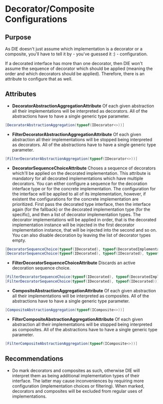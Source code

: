 # Decorator/Composite Configurations

## Purpose

As DIE doesn't just assume which implementation is a decorator or a composite, you'll have to tell it by - you've guessed it :) - configuration.

If a decorated interface has more than one decorator, then DIE won't assume the sequence of decorator which should be applied (meaning the order and which decorators should be applied). Therefore, there is an attribute to configure that as well.

## Attributes

- **DecoratorAbstractionAggregationAttribute** Of each given abstraction all their implementations will be interpreted as decorators. All of the abstractions have to have a single generic type parameter.
```csharp
[DecoratorAbstractionAggregation(typeof(IDecorator<>))]
```
- **FilterDecoratorAbstractionAggregationAttribute** Of each given abstraction all their implementations will be stopped being interpreted as decorators. All of the abstractions have to have a single generic type parameter.
```csharp
[FilterDecoratorAbstractionAggregation(typeof(IDecorator<>))]
```
- **DecoratorSequenceChoiceAttribute** Choses a sequence of decorators which'll be applied on the decorated implementation. This attribute is mandatory for all decorated implementations which have multiple decorators. You can either configure a sequence for the decoration interface type or for the concrete implementation. The configuration for the interface will be applied to all of its implementation, however, if existent the configurations for the concrete implementation are prioritized. First pass the decorated type interface, then the interface again (for the fallback) or the decorated implementation type (for the specific), and then a list of decorator implementation types. The decorator implementations will be applied in order, that is the decorated implementation instance will be injected in the first decorator implementation instance, that will be injected into the second and so on. You can also disable decoration by leaving the list of decorator types empty.
```csharp
[DecoratorSequenceChoice(typeof(IDecorated), typeof(DecoratedImplementation), typeof(DecoratorA), typeof(DecoratorB))]
[DecoratorSequenceChoice(typeof(IDecorated), typeof(IDecorated), typeof(DecoratorC), typeof(DecoratorD))]
```
- **FilterDecoratorSequenceChoiceAttribute** Discards an active decoration sequence choice. 
```csharp
[FilterDecoratorSequenceChoice(typeof(IDecorated), typeof(DecoratedImplementation))]
[FilterDecoratorSequenceChoice(typeof(IDecorated), typeof(IDecorated))]
```

- **CompositeAbstractionAggregationAttribute** Of each given abstraction all their implementations will be interpreted as composites. All of the abstractions have to have a single generic type parameter.
```csharp
[CompositeAbstractionAggregation(typeof(IComposite<>))]
```
- **FilterCompositeAbstractionAggregationAttribute** Of each given abstraction all their implementations will be stopped being interpreted as composites. All of the abstractions have to have a single generic type parameter.
```csharp
[FilterCompositeAbstractionAggregation(typeof(IComposite<>))]
```

## Recommendations

- Do mark decorators and composites as such, otherwise DIE will interpret them as being additional implementation types of their interface. The latter may cause inconveniences by requiring more configuration (implementation choices or filtering). When marked, decorators and composites will be excluded from regular uses of implementations.